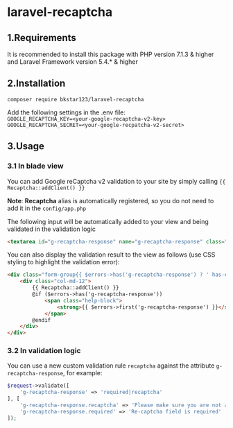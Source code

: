 # laravel-recaptcha

## 1.Requirements  

It is recommended to install this package with PHP version 7.1.3 & higher and Laravel Framework version 5.4.* & higher

## 2.Installation  
    composer require bkstar123/laravel-recaptcha 

Add the following settings in the .env file:   
    ```GOOGLE_RECAPTCHA_KEY=<your-google-recaptcha-v2-key>```  
    ```GOOGLE_RECAPTCHA_SECRET=<your-google-recpatcha-v2-secret>```

## 3.Usage

### 3.1 In blade view

You can add Google reCaptcha v2 validation to your site by simply calling
    ```{{ Recaptcha::addClient() }}```   

**Note**:
**Recaptcha** alias is automatically registered, so you do not need to add it in the `config/app.php`

The following input will be automatically added to your view and being validated in the validation logic  
```html 
<textarea id="g-recaptcha-response" name="g-recaptcha-response" class="g-recaptcha-response"></textarea>
``` 

You can also display the validation result to the view as follows (use CSS styling to highlight the validation error):    

```html
<div class="form-group{{ $errors->has('g-recaptcha-response') ? ' has-error' : '' }}">
    <div class="col-md-12">
        {{ Recaptcha::addClient() }}
        @if ($errors->has('g-recaptcha-response'))
            <span class="help-block">
                <strong>{{ $errors->first('g-recaptcha-response') }}</strong>
            </span>
        @endif
    </div>
</div>
```

### 3.2 In validation logic

You can use a new custom validation rule `recaptcha` against the attribute `g-recaptcha-response`, for example:  
```php
$request->validate([
    'g-recaptcha-response' => 'required|recaptcha'
], [
    'g-recaptcha-response.recaptcha' => 'Please make sure you are not a robot',
    'g-recaptcha-response.required' => 'Re-captcha field is required'
]);
```